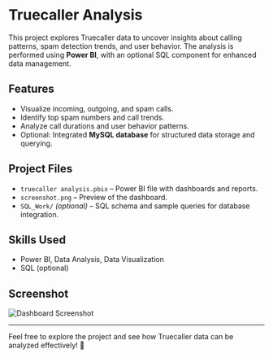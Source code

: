 # Truecaller Analysis

This project explores Truecaller data to uncover insights about calling patterns, spam detection trends, and user behavior. The analysis is performed using **Power BI**, with an optional SQL component for enhanced data management.

## Features

- Visualize incoming, outgoing, and spam calls.  
- Identify top spam numbers and call trends.  
- Analyze call durations and user behavior patterns.  
- Optional: Integrated **MySQL database** for structured data storage and querying.

## Project Files

- `truecaller analysis.pbix` – Power BI file with dashboards and reports.  
- `screenshot.png` – Preview of the dashboard.  
- `SQL_Work/` *(optional)* – SQL schema and sample queries for database integration.

## Skills Used

- Power BI, Data Analysis, Data Visualization  
- SQL (optional)

## Screenshot

![Dashboard Screenshot](screenshot.png)

---

Feel free to explore the project and see how Truecaller data can be analyzed effectively! 🚀
